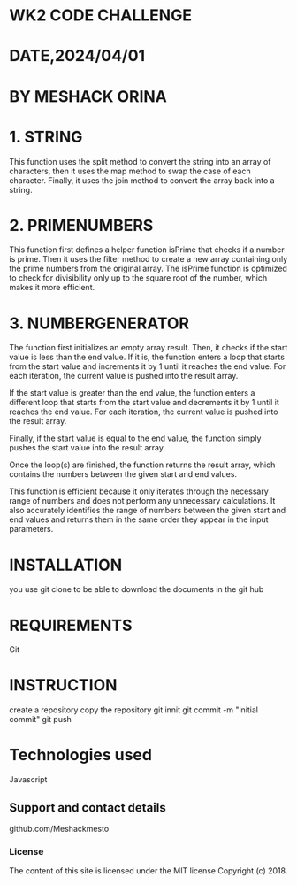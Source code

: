 # WK2 CODE CHALLENGE

# DATE,2024/04/01

# BY MESHACK ORINA 

# 1. STRING 

This function uses the split method to convert the string into an array of characters, then it uses the map method to swap the case of each character. Finally, it uses the join method to convert the array back into a string.
# 2. PRIMENUMBERS

This function first defines a helper function isPrime that checks if a number is prime. Then it uses the filter method to create a new array containing only the prime numbers from the original array. The isPrime function is optimized to check for divisibility only up to the square root of the number, which makes it more efficient.
# 3. NUMBERGENERATOR


The function first initializes an empty array result. Then, it checks if the start value is less than the end value. If it is, the function enters a loop that starts from the start value and increments it by 1 until it reaches the end value. For each iteration, the current value is pushed into the result array.

If the start value is greater than the end value, the function enters a different loop that starts from the start value and decrements it by 1 until it reaches the end value. For each iteration, the current value is pushed into the result array.

Finally, if the start value is equal to the end value, the function simply pushes the start value into the result array.

Once the loop(s) are finished, the function returns the result array, which contains the numbers between the given start and end values.

This function is efficient because it only iterates through the necessary range of numbers and does not perform any unnecessary calculations. It also accurately identifies the range of numbers between the given start and end values and returns them in the same order they appear in the input parameters.

# INSTALLATION 
you use git clone to be able to download the documents in the git hub 

# REQUIREMENTS

Git 
# INSTRUCTION
 
create a repository
copy the repository
git innit
git commit  -m "initial commit"
git push

#  Technologies used

Javascript

## Support and contact details

github.com/Meshackmesto

 ### License
The content of this site is licensed under the MIT license
Copyright (c) 2018.
